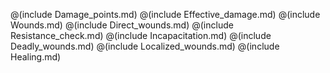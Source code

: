 @(include Damage_points.md)
@(include Effective_damage.md) 
@(include Wounds.md)
@(include Direct_wounds.md) 
@(include Resistance_check.md)
@(include Incapacitation.md) 
@(include Deadly_wounds.md) 
@(include Localized_wounds.md) 
@(include Healing.md)
